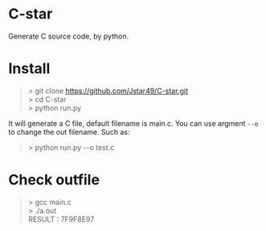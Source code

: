 # C-star
Generate C source code, by python.

# Install

> \> git clone https://github.com/Jstar49/C-star.git  
> \> cd C-star  
> \> python run.py  

It will generate a C file, default filename is main.c. You can use argment `--o` to change the out filename. Such as:  
> \> python run.py --o test.c  

# Check outfile

> \> gcc main.c  
> \> ./a.out  
> RESULT : 7F9F8E97  